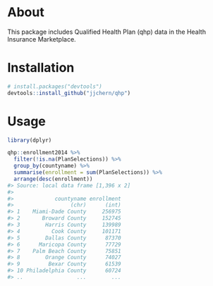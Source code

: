 <!-- README.md is generated from README.Rmd. Please edit that file -->
About
=====

This package includes Qualified Health Plan (qhp) data in the Health Insurance Marketplace.

Installation
============

``` r
# install.packages("devtools")
devtools::install_github("jjchern/qhp")
```

Usage
=====

``` r
library(dplyr)

qhp::enrollment2014 %>% 
  filter(!is.na(PlanSelections)) %>% 
  group_by(countyname) %>% 
  summarise(enrollment = sum(PlanSelections)) %>% 
  arrange(desc(enrollment))
#> Source: local data frame [1,396 x 2]
#> 
#>             countyname enrollment
#>                  (chr)      (int)
#> 1    Miami-Dade County     256975
#> 2       Broward County     152745
#> 3        Harris County     139989
#> 4          Cook County     101171
#> 5        Dallas County      87370
#> 6      Maricopa County      77729
#> 7    Palm Beach County      75851
#> 8        Orange County      74027
#> 9         Bexar County      61539
#> 10 Philadelphia County      60724
#> ..                 ...        ...
```

